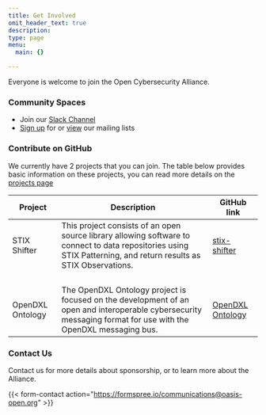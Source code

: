```yaml
---
title: Get Involved
omit_header_text: true
description: 
type: page
menu:
  main: {}

---
```


Everyone is welcome to join the Open Cybersecurity Alliance.

### Community Spaces

* Join our [Slack Channel](https://docs.google.com/forms/d/1vEAqg9SKBF3UMtmbJJ9qqLarrXN5zeVG3_obedA3DKs)
* [Sign up](https://lists.oasis-open-projects.org/g/oca) for or [view](https://lists.oasis-open-projects.org/g/oca/topics) our mailing lists

### Contribute on GitHub
We currently have 2 projects that you can join.  The table below provides basic information on these projects, you can read more details on the [projects page](/projects/)

| Project | Description | GitHub link |
|---  |---   |---   |
|STIX Shifter  |This project consists of an open source library allowing software to connect to data repositories using STIX Patterning, and return results as STIX Observations.  | [stix-shifter](https://github.com/opencybersecurityalliance/stix-shifter)
| | |
| | |
| | |
| | |
|OpenDXL Ontology |The OpenDXL Ontology project is focused on the development of an open and interoperable cybersecurity messaging format for use with the OpenDXL messaging bus. | [OpenDXL Ontology](https://github.com/opencybersecurityalliance/opendxl-ontology)


### Contact Us
Contact us for more details about sponsorship, or to learn more about the Alliance.
 
{{< form-contact action="https://formspree.io/communications@oasis-open.org" >}}